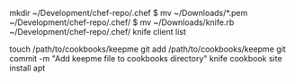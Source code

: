 mkdir ~/Development/chef-repo/.chef
$ mv ~/Downloads/*.pem ~/Development/chef-repo/.chef/
$ mv ~/Downloads/knife.rb ~/Development/chef-repo/.chef/
knife client list

touch /path/to/cookbooks/keepme
git add /path/to/cookbooks/keepme
git commit -m "Add keepme file to cookbooks directory"
knife cookbook site install apt


